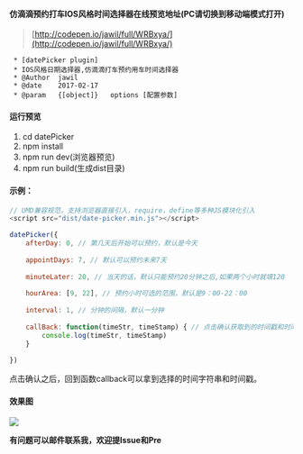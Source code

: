 #### 仿滴滴预约打车IOS风格时间选择器在线预览地址(PC请切换到移动端模式打开)

>[http://codepen.io/jawil/full/WRBxya/](http://codepen.io/jawil/full/WRBxya/)

 ```
  * [datePicker plugin]
  * IOS风格日期选择器,仿滴滴打车预约用车时间选择器
  * @Author  jawil
  * @date    2017-02-17
  * @param   {[object]}   options [配置参数]
 ```

#### 运行预览

1. cd datePicker
2. npm install
3. npm run dev(浏览器预览)
4. npm run build(生成dist目录)


#### 示例：

 ```JavaScript
 // UMD兼容规范，支持浏览器直接引入，require，define等多种JS模块化引入
 <script src="dist/date-picker.min.js"></script>
 
 datePicker({
     afterDay: 0, // 第几天后开始可以预约，默认是今天
     
     appointDays: 7, // 默认可以预约未来7天
     
     minuteLater: 20, // 当天的话，默认只能预约20分钟之后,如果两个小时就填120
     
     hourArea: [9, 22], // 预约小时可选的范围，默认是9：00-22：00
     
     interval: 1, // 分钟的间隔，默认一分钟
     
     callBack: function(timeStr, timeStamp) { // 点击确认获取到的时间戳和时间字符串
         console.log(timeStr, timeStamp)
     }
     
 })
 ```
点击确认之后，回到函数callback可以拿到选择的时间字符串和时间戳。


#### 效果图

![](https://ws4.sinaimg.cn/large/006tNc79gy1fitlr3tyhwj30av0jemyb.jpg)


**有问题可以邮件联系我，欢迎提Issue和Pre**
